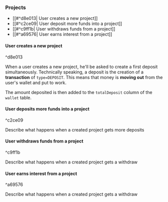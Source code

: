 ### Projects
- [[#^d8e013| User creates a new project]]
- [[#^c2ce09| User deposit more funds into a project]]
- [[#^c9ff1b| User withdraws funds from a project]]
- [[#^a69576| User earns interest from a project]]

#### User creates a new project

^d8e013

When a user creates a new project, he'll be asked to create a first deposit simultaneously. Technically speaking, a deposit is the creation of a **transaction** of `type=DEPOSIT`. This means that money is **moving out** from the user's wallet and put to work.

The amount deposited is then added to the `totalDeposit` column of the `wallet` table.

#### User deposits more funds into a project

^c2ce09

Describe what happens when a created project gets more deposits

#### User withdraws funds from a project

^c9ff1b

Describe what happens when a created project gets a withdraw

#### User earns interest from a project

^a69576

Describe what happens when a created project gets a withdraw